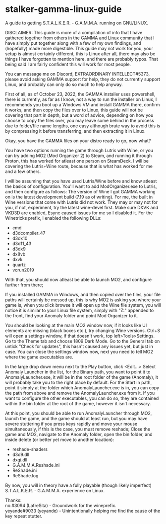 # stalker-gamma-linux-guide
A guide to getting S.T.A.L.K.E.R. - G.A.M.M.A. running on GNU/LINUX.

DISCLAIMER:
This guide is more of a compilation of info that I have gathered together from others in the GAMMA and Linux community that I have simply put together along with a few of my own findings, and (hopefully) made more digestible. This guide may not work for you, your setup is almost certainly different, this is Linux after all, there may also be things I have forgotten to mention here, and there are probably typos. That being said I am fairly confident this will work for most people.

You can message me on Discord, EXTRAORDINARY INTELLECT#5373, please avoid asking GAMMA support for help, they do not currently support Linux, and probably can only do so much to help anyway.

First of all, as of October 23, 2022, the GAMMA installer uses powershell, there is currently, as far as I know, not a way to run the installer on Linux, I recommends you boot up a Windows VM and install GAMMA there, confirm it works, and then copy the files over to Linux, this guide will not be covering that part in depth, but a word of advice, depending on how you choose to copy the files over, you may leave some behind in the process due to folder/file name lengths, one easy although brute way to avoid this is by compressing it before transferring, and then extracting it in Linux.

Okay, you have the GAMMA files on your distro ready to go, now what?

You have two options running the game through Lutris with Wine, or you can try adding MO2 (Mod Organizer 2) to Steam, and running it through Proton, this has worked for atleast one person on SteamDeck. I will be covering the Lutris+Wine route, because that is what has worked for me and a few others.

I will be assuming that you have used Lutris/Wine before and know atleast the basics of configuration.
You'll want to add ModOrganizer.exe to Lutris, and then configure as follows:
The version of Wine I got GAMMA working on is the latest development build (7.19 as of writing). For me, the built in Wine versions that come with Lutris did not work. They may or may not for you, if not, experiment, try the latest wine-devel first.
Make sure DXVK and VKD3D are enabled, Esync caused issues for me so I disabled it.
For the Winetricks prefix, I enabled the following DLLs:
- cmd
- d3dcompiler_47
- d3dx10
- d3d11_43
- d3dx9
- dx8vb
- dxvk
- quartz
- vcrun2019

With that, you should now atleast be able to launch MO2, and configure further from there;

If you installed GAMMA in Windows, and then copied over the files, your file paths will certainly be messed up, this is why MO2 is asking you where your game is, when you click browse it will open up the Wine file system, you will notice it is similar to your Linux file system, simply with "Z:\" appended to the front, find your Anomaly folder and point Mod Organizer to it.

You should be looking at the main MO2 window now, if it looks like UI elements are missing (black boxes etc.), try changing Wine versions.
Ctrl+S will open a settings window, if that doesn't work, top left>Tools>Settings.
Go to the Theme tab and choose 1809 Dark Mode.
Go to the General tab on untick "Check for updates", this hasn't caused any issues yet, but just in case.
You can close the settings window now, next you need to tell MO2 where the game executables are.

In the large drop down menu next to the Play button, click <Edit...>
Select Anomaly Launcher in the list, for the Binary path, you want to point it to AnomalyLauncher.exe, it will be in the root folder of the game (Anomaly), it will probably take you to the right place by default.
For the Start in path, point it simply at the folder which AnomalyLauncher.exe is in, you can copy the path from above and remove the AnomalyLauncher.exe from it.
If you want to configure the other executables, you can do so, they are contained within the bin folder at the root of the game, however it isn't necessary.

At this point, you should be able to run AnomalyLauncher through MO2, launch the game, and the game should at least run, but you may have severe stuttering if you press keys rapidly and move your mouse simultaneously, if this is the case, you must remove reshade;
Close the game and MO2, navigate to the Anomaly folder, open the bin folder, and inside delete (or better yet move to another location):
- reshade-shaders
- d3d9.dll
- dxgi.dll
- G.A.M.M.A.Reshade.ini
- ReShade.ini
- ReShade.log

By now, you will in theory have a fully playable (though likely imperfect) S.T.A.L.K.E.R. - G.A.M.M.A. experience on Linux.


Thanks:<br />no.#3094 (LafreSita) - Groundwork for the wineprefix.<br />yeyande#9033 (yeyande) - Unintentionally helping me find the cause of the key repeat stutter.





